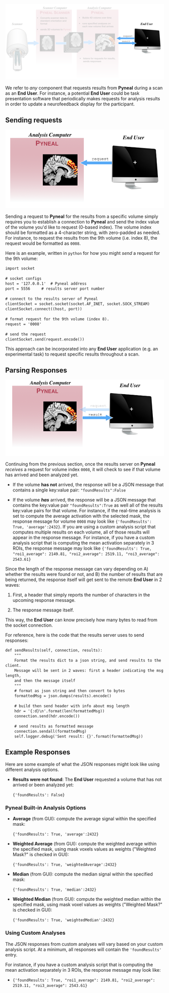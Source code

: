![](images/endUser/endUser.png)

We refer to *any* component that requests results from **Pyneal** during a scan as an **End User**. For instance, a potential **End User** could be task presentation software that periodically makes requests for analysis results in order to update a neurofeedback display for the participant. 

## Sending requests
![](images/endUser/endUser_request.png)

Sending a request to **Pyneal** for the results from a specific volume simply requires you to establish a connection to **Pyneal** and send the index value of the volume you'd like to request (0-based index). The volume index should be formatted as a 4-character string, with zero-padded as needed. For instance, to request the results from the 9th volume (i.e. index 8), the request would be formatted as `0008`. 

Here is an example, written in `python` for how you might *send* a request for the 9th volume:

```
import socket

# socket configs
host = '127.0.0.1'  # Pyneal address
port = 5556     # results server port number

# connect to the results server of Pyneal
clientSocket = socket.socket(socket.AF_INET, socket.SOCK_STREAM)
clientSocket.connect((host, port))

# format request for the 9th volume (index 8).
request = '0008'

# send the request
clientSocket.send(request.encode())
```
This approach can be incorporated into any **End User** application (e.g. an experimental task) to request specific results throughout a scan. 




## Parsing Responses
![](images/endUser/endUser_response.png)

Continuing from the previous section, once the results server on **Pyneal** *receives* a request for volume index `0008`, it will check to see if that volume has arrived and been analyzed yet.

* If the volume **has not** arrived, the response will be a JSON message that contains a single key:value pair: `"foundResults":False`

* If the volume ***has*** arrived, the response will be a JSON message that contains the key:value pair `"foundResults":True` as well all of the results key:value pairs for that volume. For instance, if the real-time analysis is set to compute the average activation with the selected mask, the response message for volume `0008` may look like `{'foundResults': True, 'average':2432}`. If you are using a custom analysis script that computes multiple results on each volume, all of those results will appear in the response message. For instance, if you have a custom analysis script that is computing the mean activation separately in 3 ROIs, the response message may look like `{'foundResults': True, "roi1_average": 2149.81, "roi2_average": 2519.11, "roi3_average": 2543.61}`

Since the length of the response message can vary depending on A) whether the results were found or not, and B) the number of results that are being returned, the response itself will get sent to the remote **End User** in 2 waves:

1) First, a header that simply reports the number of characters in the upcoming response message. 

2) The response message itself. 

This way, the **End User** can know precisely how many bytes to read from the socket connection. 

For reference, here is the code that the results server uses to send responses:


```
def sendResults(self, connection, results):
    """
    Format the results dict to a json string, and send results to the client.
    Message will be sent in 2 waves: first a header indicating the msg length,
    and then the message itself
    """
    # format as json string and then convert to bytes
    formattedMsg = json.dumps(results).encode()

    # build then send header with info about msg length
    hdr = '{:d}\n'.format(len(formattedMsg))
    connection.send(hdr.encode())

    # send results as formatted message
    connection.sendall(formattedMsg)
    self.logger.debug('Sent result: {}'.format(formattedMsg))
```

## Example Responses

Here are some example of what the JSON responses might look like using different analysis options. 

* **Results were not found**: The **End User** requested a volume that has not arrived or been analyzed yet:

	`{'foundResults': False}`
	
### Pyneal Built-in Analysis Options

* **Average** (from GUI): compute the average signal within the specified mask:

	`{'foundResults': True, 'average':2432}`

* **Weighted Average** (from GUI): compute the weighted average within the specified mask, using mask voxels values as weights ("Weighted Mask?" is checked in GUI):

	`{'foundResults': True, 'weightedAverage':2432}`
	
* **Median** (from GUI): compute the median signal within the specified mask:

	`{'foundResults': True, 'median':2432}`

* **Weighted Median** (from GUI): compute the weighted median within the specified mask, using mask voxel values as weights ("Weighted Mask?" is checked in GUI):

	`{'foundResults': True, 'weightedMedian':2432}`
	

### Using Custom Analyses

The JSON responses from custom analyses will vary based on your custom analysis script. At a minimum, all responses will contain the `'foundResults'` entry. 

For instance, if you have a custom analysis script that is computing the mean activation separately in 3 ROIs, the response message may look like:

* `{'foundResults': True, "roi1_average": 2149.81, "roi2_average": 2519.11, "roi3_average": 2543.61}`